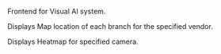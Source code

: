 Frontend for Visual AI system.

Displays Map location of each branch for the specified vendor.

Displays Heatmap for specified camera.
